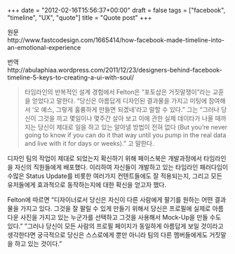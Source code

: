+++
date = "2012-02-16T15:56:37+00:00"
draft = false
tags = ["facebook", "timeline", "UX", "quote"]
title = "Quote post"
+++
<p>원문<br /><a>http://www.fastcodesign.com/1665414/how-facebook-made-timeline-into-an-emotional-experience</a></p>&#13;
<p>번역<br /><a>http://abulaphiaa.wordpress.com/2011/12/23/designers-behind-facebook-timeline-5-keys-to-creating-a-ui-with-soul/ </a></p> 

> 타임라인의 반복적인 설계 경험에서 Felton은  ”포토샵은 거짓말쟁이”라는 교훈을 얻었다고 말한다. “당신은 아름답게 디자인된 결과물을 가지고 미팅에 참여해서 ‘오 예스, 그렇게 훌륭하게 만들면 되겠네’라고 말할 수 있다.”  그는 “그러나 당신이 그것을 끼고 몇일이나 몇주간 살아 보고 이에 관한 실제 데이타가 나올 때까지는 당신이 제대로 일을 하고 있는 알아낼 방법이 전혀 없다 (But you’re never going to know if you can do it that way until you pump in the real data and live with it for days or weeks).” 고 말한다.

디자인 팀의 작업이 제대로 되었는지 확신하기 위해 페이스북은 개발과정에서 타임라인을 자신의 직원들에게 배포했다. 이리하여 자신들이 개발하고 있는 타임라인 패러다임이 수많은 Status Update를 비롯한 여러가지 컨텐트들에도 잘 적용되는지, 그리고 모든 유저들에게 효과적으로 동작하는지에 대한 확신을 얻고자 했다.

Felton에 따르면 “디자이너로서 당신은 자신이 다른 사람에게 팔기를 원하는 어떤 결과물을 가지고 있다. 그것을 잘 팔릴 수 있게 만들기 위해서 당신은 프로필에 실제로 아름다운 사진을 가지고 있는 누군가를 선택하고 그것을 사용해서 Mock-Up을 만들 수도 있다.”  ”그러나 당신이 모든 사람의 프로필 페이지가 동일하게 아름답게 보일 것이라고 생각한다면 궁극적으로 당신은 스스로에게 뿐만 아니라 팀의 다른 멤버들에게도 거짓말을 하고 있는 것이다.”